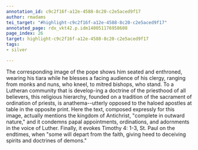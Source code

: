 ```yaml
---
annotation_id: c9c2f16f-a12e-4588-8c20-c2e5aced9f17
author: rmadams
tei_target: "#highlight-c9c2f16f-a12e-4588-8c20-c2e5aced9f17"
annotated_page: rdx_vkt42.p.idm140051176958608
page_index: 26
target: highlight-c9c2f16f-a12e-4588-8c20-c2e5aced9f17
tags:
- silver

---
```

The corresponding image of the pope shows him seated and enthroned, wearing his tiara while he blesses a facing audience of his clergy, ranging from monks and nuns, who kneel, to mitred bishops, who stand.  To a Lutheran community that is develop-ing a doctrine of the priesthood of all believers, this religious hierarchy, founded on a tradition of the sacrament of ordination of priests, is anathema--utterly opposed to the haloed apostles at table in the opposite print. Here the text, composed expressly for this image, actually mentions the kingdom of Antichrist, "complete in outward nature," and it condemns papal appointments, ordinations, and adornments in the voice of Luther.  Finally, it evokes Timothy 4: 1-3, St. Paul on the endtimes, when "some will depart from the faith, giving heed to deceiving spirits and doctrines of demons."